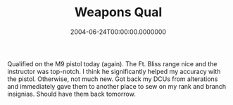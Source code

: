 ﻿---
title: Weapons Qual
date: "2004-06-24T00:00:00.0000000"
featuredImage: img/weapons-qual-featured.png
---

Qualified on the M9 pistol today (again). The Ft. Bliss range nice and the instructor was top-notch. I think he significantly helped my accuracy with the pistol. Otherwise, not much new. Got back my DCUs from alterations and immediately gave them to another place to sew on my rank and branch insignias. Should have them back tomorrow.

